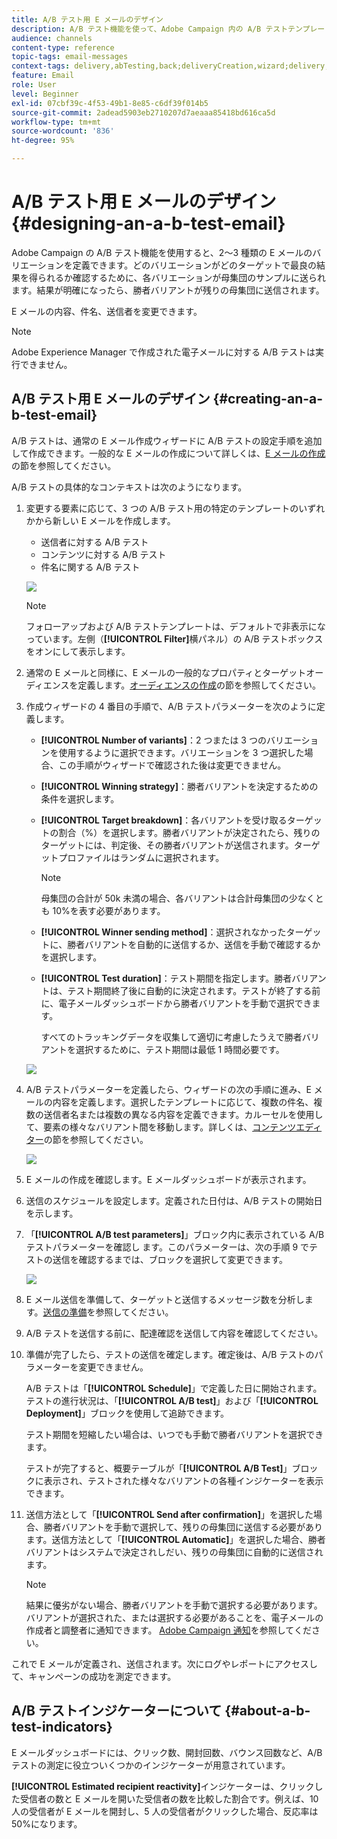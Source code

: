 ```yaml
---
title: A/B テスト用 E メールのデザイン
description: A/B テスト機能を使って、Adobe Campaign 内の A/B テストテンプレートから E メールを作成する方法を説明します。
audience: channels
content-type: reference
topic-tags: email-messages
context-tags: delivery,abTesting,back;deliveryCreation,wizard;delivery,main
feature: Email
role: User
level: Beginner
exl-id: 07cbf39c-4f53-49b1-8e85-c6df39f014b5
source-git-commit: 2adead5903eb2710207d7aeaaa85418bd616ca5d
workflow-type: tm+mt
source-wordcount: '836'
ht-degree: 95%

---
```


# A/B テスト用 E メールのデザイン{#designing-an-a-b-test-email}

Adobe Campaign の A/B テスト機能を使用すると、2～3 種類の E メールのバリエーションを定義できます。どのバリエーションがどのターゲットで最良の結果を得られるか確認するために、各バリエーションが母集団のサンプルに送られます。結果が明確になったら、勝者バリアントが残りの母集団に送信されます。

E メールの内容、件名、送信者を変更できます。

>[!NOTE]
>
>Adobe Experience Manager で作成された電子メールに対する A/B テストは実行できません。

## A/B テスト用 E メールのデザイン {#creating-an-a-b-test-email}

A/B テストは、通常の E メール作成ウィザードに A/B テストの設定手順を追加して作成できます。一般的な E メールの作成について詳しくは、[E メールの作成](../../channels/using/creating-an-email.md)の節を参照してください。

A/B テストの具体的なコンテキストは次のようになります。

1. 変更する要素に応じて、3 つの A/B テスト用の特定のテンプレートのいずれかから新しい E メールを作成します。

   * 送信者に対する A/B テスト
   * コンテンツに対する A/B テスト
   * 件名に関する A/B テスト

   ![](assets/create_ab_testing.png)

   >[!NOTE]
   >
   >フォローアップおよび A/B テストテンプレートは、デフォルトで非表示になっています。左側（**[!UICONTROL Filter]**&#x200B;横パネル）の A/B テストボックスをオンにして表示します。

1. 通常の E メールと同様に、E メールの一般的なプロパティとターゲットオーディエンスを定義します。[オーディエンスの作成](../../audiences/using/creating-audiences.md)の節を参照してください。
1. 作成ウィザードの 4 番目の手順で、A/B テストパラメーターを次のように定義します。

   * **[!UICONTROL Number of variants]**：2 つまたは 3 つのバリエーションを使用するように選択できます。バリエーションを 3 つ選択した場合、この手順がウィザードで確認された後は変更できません。
   * **[!UICONTROL Winning strategy]**：勝者バリアントを決定するための条件を選択します。
   * **[!UICONTROL Target breakdown]**：各バリアントを受け取るターゲットの割合（%）を選択します。勝者バリアントが決定されたら、残りのターゲットには、判定後、その勝者バリアントが送信されます。ターゲットプロファイルはランダムに選択されます。

     >[!NOTE]
     >
     >母集団の合計が 50k 未満の場合、各バリアントは合計母集団の少なくとも 10%を表す必要があります。

   * **[!UICONTROL Winner sending method]**：選択されなかったターゲットに、勝者バリアントを自動的に送信するか、送信を手動で確認するかを選択します。
   * **[!UICONTROL Test duration]**：テスト期間を指定します。勝者バリアントは、テスト期間終了後に自動的に決定されます。テストが終了する前に、電子メールダッシュボードから勝者バリアントを手動で選択できます。

     すべてのトラッキングデータを収集して適切に考慮したうえで勝者バリアントを選択するために、テスト期間は最低 1 時間必要です。

   ![](assets/ab_parameters.png)

1. A/B テストパラメーターを定義したら、ウィザードの次の手順に進み、E メールの内容を定義します。選択したテンプレートに応じて、複数の件名、複数の送信者名または複数の異なる内容を定義できます。カルーセルを使用して、要素の様々なバリアント間を移動します。詳しくは、[コンテンツエディター](../../designing/using/designing-content-in-adobe-campaign.md)の節を参照してください。

   ![](assets/create_ab_testing2.png)

1. E メールの作成を確認します。E メールダッシュボードが表示されます。
1. 送信のスケジュールを設定します。定義された日付は、A/B テストの開始日を示します。
1. 「**[!UICONTROL A/B test parameters]**」ブロック内に表示されている A/B テストパラメーターを確認し ます。このパラメーターは、次の手順 9 でテストの送信を確認するまでは、ブロックを選択して変更できます。

   ![](assets/create_ab_testing3.png)

1. E メール送信を準備して、ターゲットと送信するメッセージ数を分析します。[送信の準備](../../sending/using/preparing-the-send.md)を参照してください。
1. A/B テストを送信する前に、配達確認を送信して内容を確認してください。
1. 準備が完了したら、テストの送信を確定します。確定後は、A/B テストのパラメーターを変更できません。

   A/B テストは「**[!UICONTROL Schedule]**」で定義した日に開始されます。テストの進行状況は、「**[!UICONTROL A/B test]**」および「**[!UICONTROL Deployment]**」ブロックを使用して追跡できます。

   テスト期間を短縮したい場合は、いつでも手動で勝者バリアントを選択できます。

   テストが完了すると、概要テーブルが「**[!UICONTROL A/B Test]**」ブロックに表示され、テストされた様々なバリアントの各種インジケーターを表示できます。

1. 送信方法として「**[!UICONTROL Send after confirmation]**」を選択した場合、勝者バリアントを手動で選択して、残りの母集団に送信する必要があります。送信方法として「**[!UICONTROL Automatic]**」を選択した場合、勝者バリアントはシステムで決定されしだい、残りの母集団に自動的に送信されます。

   >[!NOTE]
   >
   >結果に優劣がない場合、勝者バリアントを手動で選択する必要があります。バリアントが選択された、または選択する必要があることを、電子メールの作成者と調整者に通知できます。 [Adobe Campaign 通知](../../administration/using/sending-internal-notifications.md)を参照してください。

これで E メールが定義され、送信されます。次にログやレポートにアクセスして、キャンペーンの成功を測定できます。

## A/B テストインジケーターについて {#about-a-b-test-indicators}

E メールダッシュボードには、クリック数、開封回数、バウンス回数など、A/B テストの測定に役立ついくつかのインジケーターが用意されています。

**[!UICONTROL Estimated recipient reactivity]**&#x200B;インジケーターは、クリックした受信者の数と E メールを開いた受信者の数を比較した割合です。例えば、10 人の受信者が E メールを開封し、5 人の受信者がクリックした場合、反応率は 50%になります。

